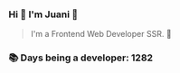 ### Hi 👋 I&#39;m Juani 🦁

> I&#39;m a Frontend Web Developer SSR. 🍻

### 📚 Days being a developer: 1282
